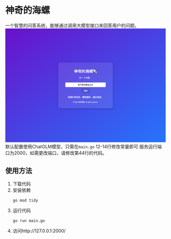 # 神奇的海螺
一个智慧的问答系统，能够通过调用大模型接口来回答用户的问题。  
![示例](./images/example.png)
默认配置使用ChatGLM模型，只需在`main.go` 12-14行修改常量即可
服务运行端口为2000，如需更改端口，请修改第44行的代码。
## 使用方法
1. 下载代码
2. 安装依赖
   ```shell
   go mod tidy
   ```
3. 运行代码
   ```shell
   go run main.go
   ```
4. 访问http://127.0.0.1:2000/

